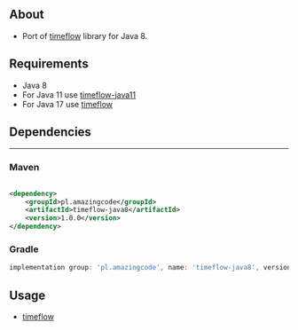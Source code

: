 ## About

- Port of [timeflow](https://github.com/stawirej/timeflow) library for Java 8.

## Requirements

- Java 8
- For Java 11 use [timeflow-java11](https://github.com/stawirej/timeflow-java11)
- For Java 17 use [timeflow](https://github.com/stawirej/timeflow)

## Dependencies
---

### Maven

```xml 

<dependency>
    <groupId>pl.amazingcode</groupId>
    <artifactId>timeflow-java8</artifactId>
    <version>1.0.0</version>
</dependency>
```

### Gradle

```groovy
implementation group: 'pl.amazingcode', name: 'timeflow-java8', version: "1.0.0"
```

## Usage

- [timeflow](https://github.com/stawirej/timeflow)
